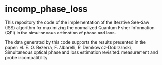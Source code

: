 # incomp_phase_loss

This repository the code of the implementation of the Iterative See-Saw (ISS) algorithm for maximizing the normalized Quantum Fisher Information (QFI) in the simultaneous estimation of phase and loss.

The data generated by this code supports the results presented in the paper: M. E. O. Bezerra, F. Albarelli, R. Demkowicz-Dobrzanski, Simultaneous optical phase and loss estimation revisited:  measurement and probe incompatibility
